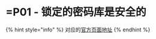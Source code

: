 # =P01 - 锁定的密码库是安全的

{% hint style="info" %}
对应的[官方页面地址](https://contributing.bitwarden.com/architecture/security/principles/locked-vault-is-secure)
{% endhint %}
